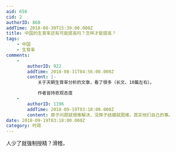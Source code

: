 ```yaml
---
aid: 656
cid: 2
authorID: 860
addTime: 2018-08-30T15:39:00.000Z
title: 中国的生育率还有可能提高吗？怎样才能提高？
tags:
    - 中国
    - 生育率
comments:
    -
        authorID: 922
        addTime: 2018-08-31T04:56:00.000Z
        content: |-
            关于天朝生育率分析的文章，看了很多（长文、10篇左右）。

            作者皆持悲观态度
    -
        authorID: 1196
        addTime: 2018-09-19T03:18:00.000Z
        content: 房子问题就很难解决，没房子结婚就困难，其实他们自己的事。
date: 2018-09-19T03:18:00.000Z
category: 时政
---
```


人少了就强制授精？滑稽，
